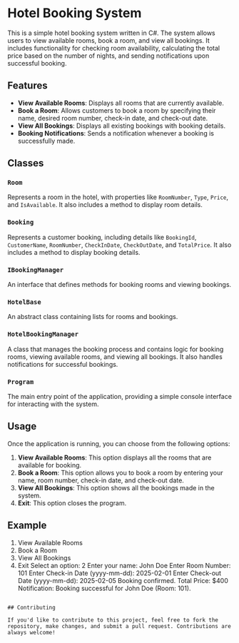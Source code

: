 
# Hotel Booking System

This is a simple hotel booking system written in C#. The system allows users to view available rooms, book a room, and view all bookings. It includes functionality for checking room availability, calculating the total price based on the number of nights, and sending notifications upon successful booking.

## Features

- **View Available Rooms**: Displays all rooms that are currently available.
- **Book a Room**: Allows customers to book a room by specifying their name, desired room number, check-in date, and check-out date.
- **View All Bookings**: Displays all existing bookings with booking details.
- **Booking Notifications**: Sends a notification whenever a booking is successfully made.

## Classes

### `Room`
Represents a room in the hotel, with properties like `RoomNumber`, `Type`, `Price`, and `IsAvailable`. It also includes a method to display room details.

### `Booking`
Represents a customer booking, including details like `BookingId`, `CustomerName`, `RoomNumber`, `CheckInDate`, `CheckOutDate`, and `TotalPrice`. It also includes a method to display booking details.

### `IBookingManager`
An interface that defines methods for booking rooms and viewing bookings.

### `HotelBase`
An abstract class containing lists for rooms and bookings.

### `HotelBookingManager`
A class that manages the booking process and contains logic for booking rooms, viewing available rooms, and viewing all bookings. It also handles notifications for successful bookings.

### `Program`
The main entry point of the application, providing a simple console interface for interacting with the system.

## Usage

Once the application is running, you can choose from the following options:

1. **View Available Rooms**: This option displays all the rooms that are available for booking.
2. **Book a Room**: This option allows you to book a room by entering your name, room number, check-in date, and check-out date.
3. **View All Bookings**: This option shows all the bookings made in the system.
4. **Exit**: This option closes the program.

## Example

1. View Available Rooms
2. Book a Room
3. View All Bookings
4. Exit
Select an option: 2
Enter your name: John Doe
Enter Room Number: 101
Enter Check-in Date (yyyy-mm-dd): 2025-02-01
Enter Check-out Date (yyyy-mm-dd): 2025-02-05
Booking confirmed. Total Price: $400
Notification: Booking successful for John Doe (Room: 101).
```

## Contributing

If you'd like to contribute to this project, feel free to fork the repository, make changes, and submit a pull request. Contributions are always welcome!

